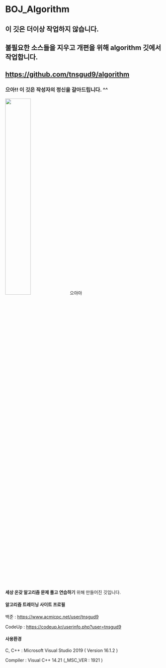 BOJ_Algorithm
=============
## 이 깃은 더이상 작업하지 않습니다.
## 불필요한 소스들을 지우고 개편을 위해 algorithm 깃에서 작업합니다.
## https://github.com/tnsgud9/algorithm 



### 으아!! 이 깃은 작성자의 정신을 갈아드립니다. ^^
<img src="https://user-images.githubusercontent.com/26598708/62726482-450bda00-ba52-11e9-9aac-9dce77a996cf.gif" width="40%">
 으아아
<br>
<strong>세상 온갖 알고리즘 문제 풀고 연습하기</strong> 위해 만들어진 깃입니다.

#### 알고리즘 트레이닝 사이트 프로필


백준 :  https://www.acmicpc.net/user/tnsgud9


CodeUp : https://codeup.kr/userinfo.php?user=tnsgud9  


#### 사용환경
C, C++ : Microsoft Visual Studio 2019 ( Version 16.1.2 )

Compiler : Visual C++ 14.21 (_MSC_VER : 1921 )
